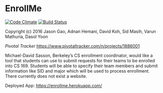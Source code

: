 # EnrollMe

[![Code Climate](https://codeclimate.com/github/adnanhemani/enrollme/badges/gpa.svg)](https://codeclimate.com/github/adnanhemani/enrollme)
[![Build Status](https://travis-ci.org/adnanhemani/enrollme.svg?branch=master)](https://travis-ci.org/adnanhemani/enrollme)


Copyright (c) 2016 Jason Gao, Adnan Hemani, David Koh, Sid Masih, Varun Mathuria, Dasol Yoon

*Pivotal Tracker* https://www.pivotaltracker.com/n/projects/1886001

Michael-David Sasson, Berkeley’s CS enrollment coordinator, would like a tool that students can use to submit requests for their teams to be enrolled into CS 169. Students will be able to specify their team members and submit information like SID and major which will be used to process enrollment. There currently does not exist a website.

Deployed App: https://enrollme.herokuapp.com/

